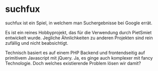 # suchfux

suchfux ist ein Spiel, in welchem man Suchergebnisse bei Google errät.

Es ist ein reines Hobbyprojekt, das für die Verwendung durch PietSmiet entwickelt wurde.
Jegliche Ähnlichkeiten zu anderen Projekten sind rein zufällig und nicht beabsichtigt.

Technisch basiert es auf einem PHP Backend und frontendseitig auf primitivem Javascript mit jQuery.
Ja, es ginge auch komplexer mit fancy Technologie. Doch welches existierende Problem lösen wir damit?
